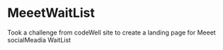 # MeeetWaitList
Took a challenge from codeWell site to create a landing page for Meeet socialMeadia WaitList
